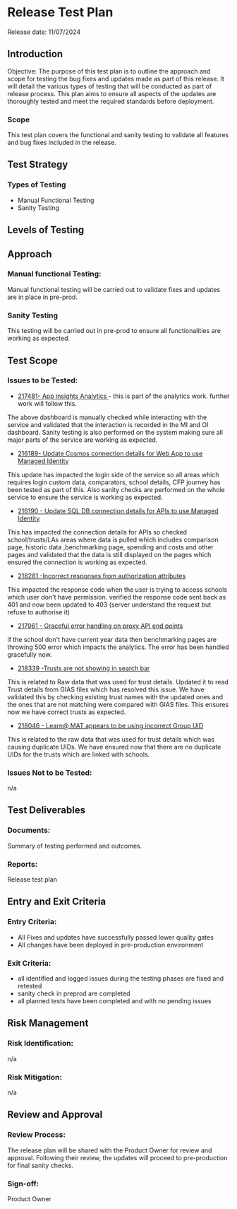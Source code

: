 # Release Test Plan
Release date: 11/07/2024

## Introduction
Objective: The purpose of this test plan is to outline the approach and scope for testing the bug fixes and updates made as part of this release. It will detail the various types of testing that will be conducted as part of release process.  This plan aims to ensure all aspects of the updates are thoroughly tested and meet the required standards before deployment.

### Scope 
This test plan covers the functional and sanity testing to validate all features and bug fixes included in the release.
## Test Strategy
### Types of Testing
- Manual Functional Testing
- Sanity Testing
## Levels of Testing
## Approach
### Manual functional Testing: 
Manual functional testing will be carried out to validate fixes and updates are in place in pre-prod. 
### Sanity Testing
This testing will be carried out in pre-prod to ensure all functionalities are working as expected. 

## Test Scope
### Issues to be Tested:
- [217481- App insights Analytics ](https://dfe-ssp.visualstudio.com/s198-DfE-Benchmarking-service/_workitems/edit/217481) - this is part of the analytics work. further work will follow this.

The above dashboard is manually checked while interacting with the service and validated that the interaction is recorded in the MI and OI dashboard. Sanity testing is also performed on the system making sure all major parts of the service are working as expected. 

- [216189- Update Cosmos connection details for Web App to use Managed Identity](https://dfe-ssp.visualstudio.com/s198-DfE-Benchmarking-service/_workitems/edit/216189)

This update has impacted the login side of the service so all areas which requires login custom data, comparators, school details, CFP journey has been tested as part of this. Also sanity checks are performed on the whole service to ensure the service is working as expected.

- [216190 - Update SQL DB connection details for APIs to use Managed Identity](https://dfe-ssp.visualstudio.com/s198-DfE-Benchmarking-service/_workitems/edit/216190)

This has impacted the connection details for APIs so checked school/trusts/LAs areas where data is pulled which includes comparison page, historic data ,benchmarking page, spending and costs and other pages and validated that the data is still displayed on the pages which ensured the connection is working as expected. 

- [218281 -Incorrect responses from authorization attributes](https://dfe-ssp.visualstudio.com/s198-DfE-Benchmarking-service/_workitems/edit/218281)

This impacted the response code when the user is trying to access schools which user don't have permission. verified the response code sent back as 401 and now been updated to 403 (server understand the request but refuse to authorise it)

- [217961 - Graceful error handling on proxy API end points](https://dfe-ssp.visualstudio.com/s198-DfE-Benchmarking-service/_workitems/edit/217961)

if the school don't have current year data then benchmarking pages are throwing 500 error which impacts the analytics. The error has been handled gracefully now. 

- [218339 -Trusts are not showing in search bar](https://dfe-ssp.visualstudio.com/s198-DfE-Benchmarking-service/_workitems/edit/218339)

This is related to Raw data that was used for trust details. Updated it to read Trust details from GIAS files which has resolved this issue. We have validated this by checking existing trust names with the updated ones and the ones that are not matching were compared with GIAS files. This ensures now we have correct trusts as expected. 

- [218046 - Learn@ MAT appears to be using incorrect Group UID](https://dfe-ssp.visualstudio.com/s198-DfE-Benchmarking-service/_workitems/edit/218046)

This is related to the raw data that was used for trust details which was causing duplicate UIDs. We have ensured now that there are no duplicate UIDs for the trusts which are linked with schools. 
### Issues Not to be Tested:
n/a

## Test Deliverables
### Documents:
Summary of testing performed and outcomes. 

### Reports:
Release test plan

## Entry and Exit Criteria
### Entry Criteria:
- All Fixes and updates have successfully passed lower quality gates 
- All changes have been deployed in pre-production environment

### Exit Criteria:
- all identified and logged issues during the testing phases are fixed and retested
- sanity check in preprod are completed
- all planned tests have been completed and with no pending issues


## Risk Management
### Risk Identification:
n/a

### Risk Mitigation: 
n/a

## Review and Approval
### Review Process: 
The release plan will be shared with the Product Owner for review and approval. Following their review, the updates will proceed to pre-production for final sanity checks.
### Sign-off:
Product Owner
